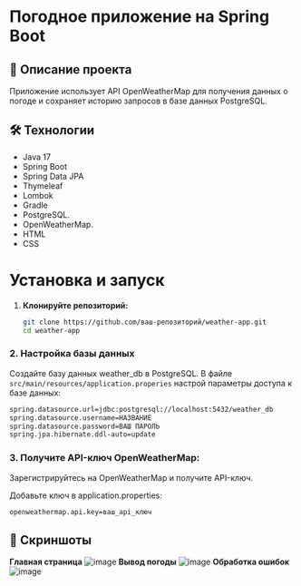 # Погодное приложение на Spring Boot

## 📌 Описание проекта
Приложение использует API OpenWeatherMap для получения данных о погоде и сохраняет историю запросов в базе данных PostgreSQL.

## 🛠️ Технологии
- Java 17
- Spring Boot
- Spring Data JPA
- Thymeleaf
- Lombok
- Gradle
- PostgreSQL.
- OpenWeatherMap.
- HTML
- CSS

# Установка и запуск

1. **Клонируйте репозиторий:**
   ```bash
   git clone https://github.com/ваш-репозиторий/weather-app.git
   cd weather-app
### 2. Настройка базы данных
Создайте базу данных weather_db в PostgreSQL.
В файле `src/main/resources/application.properies` настрой параметры доступа к базе данных:
  ```bash
  spring.datasource.url=jdbc:postgresql://localhost:5432/weather_db
  spring.datasource.username=НАЗВАНИЕ
  spring.datasource.password=ВАШ ПАРОЛЬ
  spring.jpa.hibernate.ddl-auto=update
```
### 3. Получите API-ключ OpenWeatherMap:

Зарегистрируйтесь на OpenWeatherMap и получите API-ключ.

Добавьте ключ в application.properties:
```bash
openweathermap.api.key=ваш_api_ключ
```
## 📸 Скриншоты
**Главная страница**
![image](https://github.com/user-attachments/assets/fddb902d-4d5a-4d5e-b2ba-01386090cead)
**Вывод погоды**
![image](https://github.com/user-attachments/assets/67b392db-8ea2-41d3-b4ca-bbfc21821251)
**Обработка ошибок**
![image](https://github.com/user-attachments/assets/1ef18ca5-6349-4e6f-bad0-8143b92866cd)

